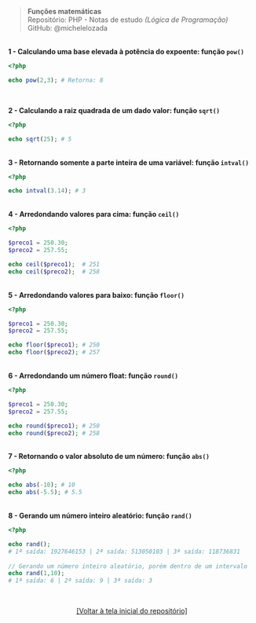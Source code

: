 > **Funções matemáticas**     
> Repositório: PHP - Notas de estudo *(Lógica de Programação)*        
> GitHub: @michelelozada
&nbsp;
     
&nbsp;    
**1 - Calculando uma base elevada à potência do expoente: função `pow()`**
```php	
<?php 

echo pow(2,3); # Retorna: 8
```	
&nbsp;
&nbsp;  
		
**2 - Calculando a raiz quadrada de um dado valor: função `sqrt()`**
```php	
<?php 

echo sqrt(25); # 5
```
&nbsp;
&nbsp;  
**3 - Retornando somente a parte inteira de uma variável: função `intval()`**
```php	
<?php 

echo intval(3.14); # 3
```	
&nbsp;
&nbsp;  
**4 - Arredondando valores para cima: função `ceil()`**  
```php	
<?php 

$preco1 = 250.30;
$preco2 = 257.55;

echo ceil($preco1);  # 251
echo ceil($preco2);  # 258
```
&nbsp;
&nbsp;  
**5 - Arredondando valores para baixo: função `floor()`** 
```php	
<?php 

$preco1 = 250.30;
$preco2 = 257.55;

echo floor($preco1); # 250
echo floor($preco2); # 257
```	
&nbsp;
&nbsp;  
**6 - Arredondando um número float: função `round()`**
```php	
<?php 

$preco1 = 250.30;
$preco2 = 257.55;

echo round($preco1); # 250
echo round($preco2); # 258
```	
&nbsp;
&nbsp;  
**7 - Retornando o valor absoluto de um número: função `abs()`**
```php	
<?php 

echo abs(-10); # 10
echo abs(-5.5); # 5.5
```		
&nbsp;
&nbsp;  
**8 - Gerando um número inteiro aleatório: função `rand()`**
```php	
<?php 

echo rand();
# 1ª saída: 1927646153 | 2ª saída: 513050103 | 3ª saída: 118736831
		
// Gerando um número inteiro aleatório, porém dentro de um intervalo
echo rand(1,10);
# 1ª saída: 6 | 2ª saída: 9 | 3ª saída: 3
```

&nbsp;

<div align="center">
<a href="https://github.com/michelelozada/PHP-Study-Notes">[Voltar à tela inicial do repositório]</a>
</div>